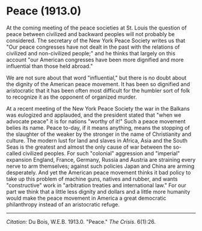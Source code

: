 <!--
title:   Peace
author:  Du Bois, W.E.B.
journal: The Crisis
year:    1913.0
volume:  6
issue:   1
pages:   26
-->

# Peace (1913.0)

At the coming meeting of the peace societies at St. Louis the question of peace between civilized and backward peoples will not probably be considered. The secretary of the New York Peace Society writes us that "Our peace congresses have not dealt in the past with the relations of civilized and non-civilized people;" and he thinks that largely on this account "our American congresses have been more dignified and more influential than those held abroad."

We are not sure about that word "influential," but there is no doubt about the dignity of the American peace movement. It has been so dignified and aristocratic that it has been often most difficult for the humbler sort of folk to recognize it as the opponent of organized murder.

At a recent meeting of the New York Peace Society the war in the Balkans was eulogized and applauded, and the president stated that "when we advocate peace" it is for nations "worthy of it!" Such a peace movement belies its name. Peace to-day, if it means anything, means the stopping of the slaughter of the weaker by the stronger in the name of Christianity and culture. The modern lust for land and slaves in Africa, Asia and the South Seas is the greatest and almost the only cause of war between the so-called civilized peoples. For such "colonial" aggression and "imperial" expansion England, France, Germany, Russia and Austria are straining every nerve to arm themselves; against such policies Japan and China are arming desperately. And yet the American peace movement thinks it bad policy to take up this problem of machine guns, natives and rubber, and wants "constructive" work in "arbitration treaties and international law." For our part we think that a little less dignity and dollars and a little more humanity would make the peace movement in America a great democratic philanthropy instead of an aristocratic refuge.

______________
*Citation:* Du Bois, W.E.B. 1913.0. "Peace." *The Crisis*. 6(1):26.